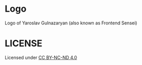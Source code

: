 # Logo
Logo of Yaroslav Gulnazaryan (also known as Frontend Sensei)

# LICENSE
Licensed under [CC BY-NC-ND 4.0](https://github.com/frontend-sensei/logos/blob/main/LICENSE.md)
